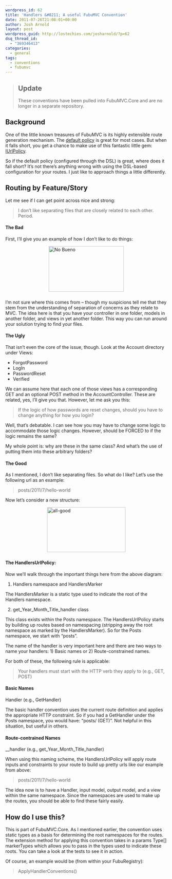```yaml
---
wordpress_id: 62
title: 'Handlers &#8211; A useful FubuMVC Convention'
date: 2011-07-26T21:08:01+00:00
author: Josh Arnold
layout: post
wordpress_guid: http://lostechies.com/josharnold/?p=62
dsq_thread_id:
  - "369346413"
categories:
  - general
tags:
  - conventions
  - fubumvc
---
```

> ## Update
> 
> These conventions have been pulled into FubuMVC.Core and are no longer in a separate repository.

## Background

One of the little known treasures of FubuMVC is its highly extensible route generation mechanism. The [default policy](http://lostechies.com/josharnold/2011/07/09/patterns-of-compositional-architecture-policies/#real-world) is great for most cases. But when it falls short, you get a chance to make use of this fantastic little gem: [IUrlPolicy](http://lostechies.com/josharnold/2011/07/09/patterns-of-compositional-architecture-policies/#urlpolicy).

So if the default policy (configured through the DSL) is great, where does it fall short? It’s not there’s anything wrong with using the DSL-based configuration for your routes. I just like to approach things a little differently.

## Routing by Feature/Story

Let me see if I can get point across nice and strong:

> I don’t like separating files that are closely related to each other. Period.

#### The Bad

First, I’ll give you an example of how I don’t like to do things:

[<img style="background-image: none; margin: 0px auto 24px; padding-left: 0px; padding-right: 0px; display: block; float: none; padding-top: 0px; border-width: 0px;" title="No Bueno" src="http://clayvessel.org/clayvessel/wp-content/uploads/2011/07/no-bueno_thumb.png" border="0" alt="No Bueno" width="234" height="142" />](http://clayvessel.org/clayvessel/wp-content/uploads/2011/07/no-bueno.png)

I’m not sure where this comes from – though my suspicions tell me that they stem from the understanding of separation of concerns as they relate to MVC. The idea here is that you have your controller in one folder, models in another folder, and views in yet another folder. This way you can run around your solution trying to find your files.

#### The Ugly

That isn’t even the core of the issue, though. Look at the Account directory under Views:

  * ForgotPassword
  * LogIn
  * PasswordReset
  * Verified

We can assume here that each one of those views has a corresponding GET and an optional POST method in the AccountController. These are related, yes, I’ll give you that. However, let me ask you this:

> If the logic of how passwords are reset changes, should you have to change anything for how you login?

Well, that’s debatable. I can see how you may have to change some logic to accommodate those logic changes. However, should be FORCED to if the logic remains the same?

My whole point is: why are these in the same class? And what’s the use of putting them into these arbitrary folders?

#### The Good

As I mentioned, I don’t like separating files. So what do I like? Let’s use the following url as an example:

> posts/2011/7/hello-world

Now let’s consider a new structure:

[<img style="background-image: none; margin: 0px auto 24px; padding-left: 0px; padding-right: 0px; display: block; float: none; padding-top: 0px; border: 0px;" title="all-good" src="http://clayvessel.org/clayvessel/wp-content/uploads/2011/07/all-good_thumb.png" border="0" alt="all-good" width="244" height="140" />](http://clayvessel.org/clayvessel/wp-content/uploads/2011/07/all-good.png)

#### The HandlersUrlPolicy:

Now we’ll walk through the important things here from the above diagram:

1. Handlers namespace and HandlersMarker

The HandlersMarker is a static type used to indicate the root of the Handlers namespace.

2. get\_Year\_Month\_Title\_handler class

This class exists within the Posts namespace. The HandlersUrlPolicy starts by building up routes based on namespacing (stripping away the root namespace as marked by the HandlersMarker). So for the Posts namespace, we start with “posts”.

The name of the handler is very important here and there are two ways to name your handlers: 1) Basic names or 2) Route-constrained names.

For both of these, the following rule is applicable:

> Your handlers must start with the HTTP verb they apply to (e.g., GET, POST)

#### Basic Names

<HTTP VERB>Handler (e.g., GetHandler)

The basic handler convention uses the current route definition and applies the appropriate HTTP constraint. So if you had a GetHandler under the Posts namespace, you would have: “posts/ (GET)”. Not helpful in this situation, but useful in others.

#### Route-contrained Names

<HTTP VERB>\_<PropertyName>\_handler (e.g., get\_Year\_Month\_Title\_handler)

When using this naming scheme, the HandlersUrlPolicy will apply route inputs and constraints to your route to build up pretty urls like our example from above:

> posts/2011/7/hello-world

The idea now is to have a Handler, input model, output model, and a view within the same namespace. Since the namespaces are used to make up the routes, you should be able to find these fairly easily.

## How do I use this?

This is part of FubuMVC.Core. As I mentioned earlier, the convention uses static types as a basis for determining the root namespaces for the routes. The extension method for applying this convention takes in a params Type[] markerTypes which allows you to pass in the types used to indicate these roots. You can take a look at the tests to see it in action.

Of course, an example would be (from within your FubuRegistry):

> ApplyHandlerConventions<MyHandlerMarker>()